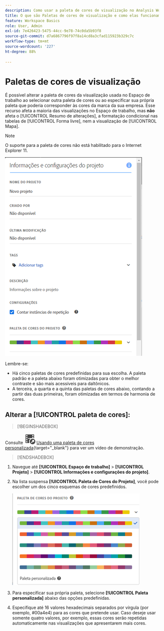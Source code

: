 ```yaml
---
description: Como usar a paleta de cores de visualização no Analysis Workspace
title: O que são Paletas de cores de visualização e como elas funcionam?
feature: Workspace Basics
role: User, Admin
exl-id: 7e426423-5475-44cc-9e78-74c0da5b93f8
source-git-commit: d7a6867796f97f8a14cd8a3cfad115923b329c7c
workflow-type: tm+mt
source-wordcount: '227'
ht-degree: 88%

---
```


# Paletas de cores de visualização

É possível alterar a paleta de cores da visualização usada no Espaço de trabalho ao selecionar outra paleta de cores ou ao especificar sua própria paleta que poderia corresponder às cores da marca da sua empresa. Esse recurso afeta a maioria das visualizações no Espaço de trabalho, mas **não** afeta o [!UICONTROL Resumo de alterações], a formatação condicional nas tabelas de [!UICONTROL Forma livre], nem a visualização de [!UICONTROL Mapa].

>[!NOTE]
>
>O suporte para a paleta de cores não está habilitado para o Internet Explorer 11.

![](assets/color_palettes.png)

Lembre-se:

* Há cinco paletas de cores predefinidas para sua escolha. A paleta padrão e a paleta abaixo foram otimizadas para obter o melhor contraste e são mais acessíveis para daltônicos.
* A terceira, a quarta e a quinta das paletas de cores abaixo, contando a partir das duas primeiras, foram otimizadas em termos de harmonia de cores.

## Alterar a [!UICONTROL paleta de cores]:



>[!BEGINSHADEBOX]

Consulte ![VideoCheckedOut](/help/assets/icons/VideoCheckedOut.svg) [Usando uma paleta de cores personalizada](https://video.tv.adobe.com/v/30812?quality=12&learn=on&captions=por_br){target="_blank"} para ver um vídeo de demonstração.

>[!ENDSHADEBOX]


1. Navegue até **[!UICONTROL Espaço de trabalho]** > **[!UICONTROL Projeto]** > **[!UICONTROL Informações e configurações do projeto]**.
1. Na lista suspensa **[!UICONTROL Paleta de Cores do Projeto]**, você pode escolher um dos cinco esquemas de cores predefinidos.

   ![](assets/custom_palette.png)

1. Para especificar sua própria paleta, selecione **[!UICONTROL Paleta personalizada]** abaixo das opções predefinidas.
1. Especifique até 16 valores hexadecimais separados por vírgula (por exemplo, #00a4e4) para as cores que pretende usar. Caso deseje usar somente quatro valores, por exemplo, essas cores serão repetidas automaticamente nas visualizações que apresentarem mais cores.
